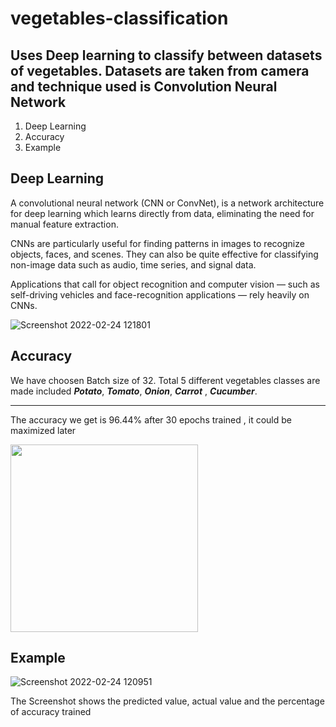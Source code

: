 # vegetables-classification
<h2>Uses Deep learning to classify between datasets of vegetables. Datasets are taken from camera and technique used is Convolution Neural Network</h2>

<ol>
  <li>Deep Learning</li>
  <li>Accuracy</li>
  <li>Example</li>
</ol>

<h2>Deep Learning</h2>
<p>
A convolutional neural network (CNN or ConvNet), is a network architecture for deep learning which learns directly from data, eliminating the need for manual feature extraction.

CNNs are particularly useful for finding patterns in images to recognize objects, faces, and scenes. They can also be quite effective for classifying non-image data such as audio, time series, and signal data.

Applications that call for object recognition and computer vision — such as self-driving vehicles and face-recognition applications — rely heavily on CNNs.</p>

![Screenshot 2022-02-24 121801](https://user-images.githubusercontent.com/60110448/155472893-6ba945f7-c318-4126-bdd1-712db56cfb89.jpg)


<h2>Accuracy</h2>
<p>We have choosen Batch size of 32. Total 5 different vegetables classes are made included <b><i>Potato</i></b>, <b><i>Tomato</i></b>, <b><i>Onion</i></b>, <b><i>Carrot</i></b> , <b><i>Cucumber</i></b>.</p> <hr>
<p>The accuracy we get is 96.44% after 30 epochs trained , it could be maximized later</p>

<img src="https://user-images.githubusercontent.com/60110448/155474012-fa543e6b-e05a-41e2-9ef6-cc15651b3cee.jpg" width="300" height="300">

<h2>Example</h2>

![Screenshot 2022-02-24 120951](https://user-images.githubusercontent.com/60110448/155474373-bf80bcc3-8c3b-435f-835c-fc8f19fca963.jpg)
<p> The Screenshot shows the predicted value, actual value and the percentage of accuracy trained </p>


